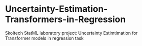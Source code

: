 # Uncertainty-Estimation-Transformers-in-Regression
Skoltech StatML laboratory project: Uncertainty Estimtimation for Transformer models in regression task
